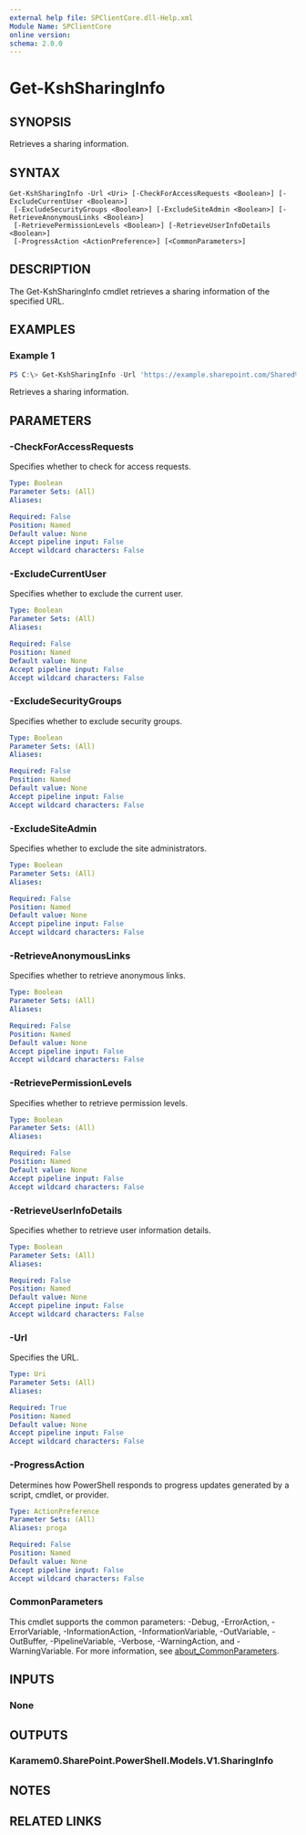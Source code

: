 ```yaml
---
external help file: SPClientCore.dll-Help.xml
Module Name: SPClientCore
online version:
schema: 2.0.0
---
```


# Get-KshSharingInfo

## SYNOPSIS
Retrieves a sharing information.

## SYNTAX

```
Get-KshSharingInfo -Url <Uri> [-CheckForAccessRequests <Boolean>] [-ExcludeCurrentUser <Boolean>]
 [-ExcludeSecurityGroups <Boolean>] [-ExcludeSiteAdmin <Boolean>] [-RetrieveAnonymousLinks <Boolean>]
 [-RetrievePermissionLevels <Boolean>] [-RetrieveUserInfoDetails <Boolean>]
 [-ProgressAction <ActionPreference>] [<CommonParameters>]
```

## DESCRIPTION
The Get-KshSharingInfo cmdlet retrieves a sharing information of the specified URL.

## EXAMPLES

### Example 1
```powershell
PS C:\> Get-KshSharingInfo -Url 'https://example.sharepoint.com/Shared%20Documents/README.txt'
```

Retrieves a sharing information.

## PARAMETERS

### -CheckForAccessRequests
Specifies whether to check for access requests.

```yaml
Type: Boolean
Parameter Sets: (All)
Aliases:

Required: False
Position: Named
Default value: None
Accept pipeline input: False
Accept wildcard characters: False
```

### -ExcludeCurrentUser
Specifies whether to exclude the current user.

```yaml
Type: Boolean
Parameter Sets: (All)
Aliases:

Required: False
Position: Named
Default value: None
Accept pipeline input: False
Accept wildcard characters: False
```

### -ExcludeSecurityGroups
Specifies whether to exclude security groups.

```yaml
Type: Boolean
Parameter Sets: (All)
Aliases:

Required: False
Position: Named
Default value: None
Accept pipeline input: False
Accept wildcard characters: False
```

### -ExcludeSiteAdmin
Specifies whether to exclude the site administrators.

```yaml
Type: Boolean
Parameter Sets: (All)
Aliases:

Required: False
Position: Named
Default value: None
Accept pipeline input: False
Accept wildcard characters: False
```

### -RetrieveAnonymousLinks
Specifies whether to retrieve anonymous links.

```yaml
Type: Boolean
Parameter Sets: (All)
Aliases:

Required: False
Position: Named
Default value: None
Accept pipeline input: False
Accept wildcard characters: False
```

### -RetrievePermissionLevels
Specifies whether to retrieve permission levels.

```yaml
Type: Boolean
Parameter Sets: (All)
Aliases:

Required: False
Position: Named
Default value: None
Accept pipeline input: False
Accept wildcard characters: False
```

### -RetrieveUserInfoDetails
Specifies whether to retrieve user information details.

```yaml
Type: Boolean
Parameter Sets: (All)
Aliases:

Required: False
Position: Named
Default value: None
Accept pipeline input: False
Accept wildcard characters: False
```

### -Url
Specifies the URL.

```yaml
Type: Uri
Parameter Sets: (All)
Aliases:

Required: True
Position: Named
Default value: None
Accept pipeline input: False
Accept wildcard characters: False
```

### -ProgressAction
Determines how PowerShell responds to progress updates generated by a script, cmdlet, or provider.

```yaml
Type: ActionPreference
Parameter Sets: (All)
Aliases: proga

Required: False
Position: Named
Default value: None
Accept pipeline input: False
Accept wildcard characters: False
```

### CommonParameters
This cmdlet supports the common parameters: -Debug, -ErrorAction, -ErrorVariable, -InformationAction, -InformationVariable, -OutVariable, -OutBuffer, -PipelineVariable, -Verbose, -WarningAction, and -WarningVariable. For more information, see [about_CommonParameters](http://go.microsoft.com/fwlink/?LinkID=113216).

## INPUTS

### None

## OUTPUTS

### Karamem0.SharePoint.PowerShell.Models.V1.SharingInfo

## NOTES

## RELATED LINKS


